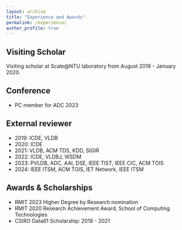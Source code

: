 ```yaml
---
layout: archive
title: "Experience and Awards"
permalink: /experience/
author_profile: true
---
```


## Visiting Scholar
Visiting scholar at Scale@NTU laboratory from August 2019 - January 2020.

## Conference 
- PC member for ADC 2023 

## External reviewer
- 2019: ICDE, VLDB
- 2020: ICDE
- 2021: VLDB, ACM TDS, KDD, SIGIR
- 2022: ICDE, VLDBJ, WSDM
- 2023: PVLDB, ADC, AAI, DSE, IEEE TIST, IEEE CIC, ACM TOIS
- 2024: IEEE ITSM, ACM TOIS, IET Network, IEEE ITSM

## Awards & Scholarships

- RMIT 2023 Higher Degree by Research nomination
- RMIT 2020 Research Achievement Award, School of Computing Technologies
- CSIRO Data61 Scholarship: 2018 - 2021